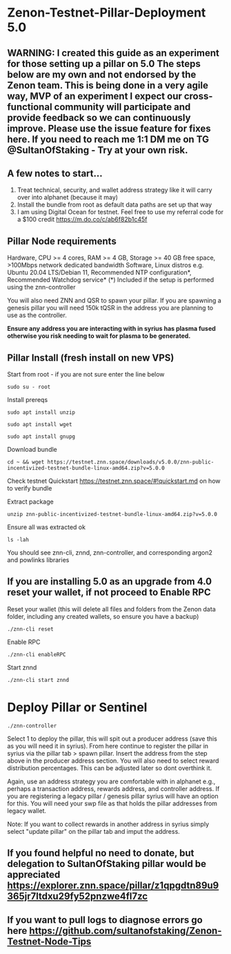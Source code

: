 # Zenon-Testnet-Pillar-Deployment 5.0
## WARNING: I created this guide as an experiment for those setting up a pillar on 5.0 The steps below are my own and not endorsed by the Zenon team. This is being done in a very agile way, MVP of an experiment I expect our cross-functional community will participate and provide feedback so we can continuously improve. Please use the issue feature for fixes here. If you need to reach me 1:1 DM me on TG @SultanOfStaking - Try at your own risk. 

## A few notes to start...
1. Treat technical, security, and wallet address strategy like it will carry over into alphanet (because it may)
2. Install the bundle from root as default data paths are set up that way
3. I am using Digital Ocean for testnet. Feel free to use my referral code for a $100 credit https://m.do.co/c/ab6f82b1c45f

## Pillar Node requirements

Hardware, CPU >= 4 cores, RAM >= 4 GB, Storage >= 40 GB free space, >100Mbps network dedicated bandwidth
Software, Linux distros e.g. Ubuntu 20.04 LTS/Debian 11, Recommended NTP configuration*, Recommended Watchdog service*
(*) Included if the setup is performed using the znn-controller

You will also need ZNN and QSR to spawn your pillar. If you are spawning a genesis pillar you will need 150k tQSR in the address you are planning to use as the controller.

**Ensure any address you are interacting with in syrius has plasma fused otherwise you risk needing to wait for plasma to be generated.**

## Pillar Install (fresh install on new VPS)
Start from root - if you are not sure enter the line below

`sudo su - root`

Install prereqs

`sudo apt install unzip`

`sudo apt install wget`

`sudo apt install gnupg`

Download bundle

`cd ~ && wget https://testnet.znn.space/downloads/v5.0.0/znn-public-incentivized-testnet-bundle-linux-amd64.zip?v=5.0.0`

Check testnet Quickstart https://testnet.znn.space/#!quickstart.md on how to verify bundle

Extract package

`unzip znn-public-incentivized-testnet-bundle-linux-amd64.zip?v=5.0.0`

Ensure all was extracted ok

`ls -lah`

You should see znn-cli, znnd, znn-controller, and corresponding argon2 and powlinks libraries

## If you are installing 5.0 as an upgrade from 4.0 reset your wallet, if not proceed to Enable RPC
Reset your wallet (this will delete all files and folders from the Zenon data folder, including any created wallets, so ensure you have a backup)

`./znn-cli reset`

Enable RPC

`./znn-cli enableRPC`

Start znnd

`./znn-cli start znnd`

# Deploy Pillar or Sentinel

`./znn-controller`

Select 1 to deploy the pillar, this will spit out a producer address (save this as you will need it in syrius). From here continue to register the pillar in syrius via the pillar tab > spawn pillar. Insert the address from the step above in the producer address section. You will also need to select reward distribution percentages. This can be adjusted later so dont overthink it.

Again, use an address strategy you are comfortable with in alphanet e.g., perhaps a transaction address, rewards address, and controller address. If you are registering a legacy pillar / genesis pillar syrius will have an option for this. You will need your swp file as that holds the pillar addresses from legacy wallet.

Note: If you want to collect rewards in another address in syrius simply select "update pillar" on the pillar tab and imput the address.

## If you found helpful no need to donate, but delegation to SultanOfStaking pillar would be appreciated https://explorer.znn.space/pillar/z1qpgdtn89u9365jr7ltdxu29fy52pnzwe4fl7zc

## If you want to pull logs to diagnose errors go here https://github.com/sultanofstaking/Zenon-Testnet-Node-Tips
